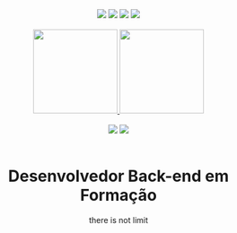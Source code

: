 
  <div align="center">
  <a href="https://nodejs.org/pt"><img src="https://img.shields.io/badge/Node.js-43853D?style=for-the-badge&logo=node.js&logoColor=white"></a>
  <a href="https://www.w3schools.com/css/"><img src="https://img.shields.io/badge/CSS-239120?&style=for-the-badge&logo=css3&logoColor=white"></a>
  <a href="https://developer.mozilla.org/en-US/docs/Glossary/HTML5"><img src="https://img.shields.io/badge/HTML5-E34F26?style=for-the-badge&logo=html5&logoColor=white"></a>
  <a href="https://developer.mozilla.org/en-US/docs/Web/JavaScript"><img src="https://img.shields.io/badge/JavaScript-F7DF1E?style=for-the-badge&logo=javascript&logoColor=black"></a>
  </div>
<br>


<div align="center">

  <a href="https://github.com/codekils">
  <img height="150em" src="https://github-readme-stats.vercel.app/api?username=codekils&show_icons=true&theme=dark&include_all_commits=true&count_private=true"/> 
  <img height="150em" src="https://github-readme-stats.vercel.app/api/top-langs/?username=codekils&layout=compact&langs_count=7&theme=dark"/>

</div>
  <br>
  <div align="center">
  <a href = "mailto:ferdmy@gmail.com"><img src="https://img.shields.io/badge/-Gmail-%23333?style=for-the-badge&logo=gmail&logoColor=white" target="_blank"></a>
  <a href="https://www.linkedin.com/in/jose-fernandes-santos-lima/" target="_blank"><img src="https://img.shields.io/badge/-LinkedIn-%230077B5?style=for-the-badge&logo=linkedin&logoColor=white" target="_blank"></a>  
</div>
<br>
  <div align="center"><h1>Desenvolvedor Back-end em Formação</h1></div>


  

  
  <p align="center">
  there is not limit
  </p>
